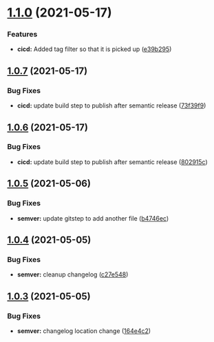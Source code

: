 # [1.1.0](https://github.com/Yonomi/yonomi-sdk-dart-private/compare/v1.0.7...v1.1.0) (2021-05-17)


### Features

* **cicd:** Added tag filter so that it is picked up ([e39b295](https://github.com/Yonomi/yonomi-sdk-dart-private/commit/e39b295bfd8bd247801fcea1362b87e20036ef92))

## [1.0.7](https://github.com/Yonomi/yonomi-sdk-dart-private/compare/v1.0.6...v1.0.7) (2021-05-17)


### Bug Fixes

* **cicd:** update build step to publish after semantic release ([73f39f9](https://github.com/Yonomi/yonomi-sdk-dart-private/commit/73f39f902d6da9ef81824e55f30cefb4ae97b47c))

## [1.0.6](https://github.com/Yonomi/yonomi-sdk-dart-private/compare/v1.0.5...v1.0.6) (2021-05-17)


### Bug Fixes

* **cicd:** update build step to publish after semantic release ([802915c](https://github.com/Yonomi/yonomi-sdk-dart-private/commit/802915ceeaa88ad9dc9757e5fd59b029503f2d78))

## [1.0.5](https://github.com/Yonomi/yonomi-sdk-dart-private/compare/v1.0.4...v1.0.5) (2021-05-06)


### Bug Fixes

* **semver:** update gitstep to add another file ([b4746ec](https://github.com/Yonomi/yonomi-sdk-dart-private/commit/b4746ec74d5522e5260df3a1b428bba41764c791))

## [1.0.4](https://github.com/Yonomi/yonomi-sdk-dart-private/compare/v1.0.3...v1.0.4) (2021-05-05)


### Bug Fixes

* **semver:** cleanup changelog ([c27e548](https://github.com/Yonomi/yonomi-sdk-dart-private/commit/c27e5486999aa1439f8d33a2f384d9bc66437fc8))

## [1.0.3](https://github.com/Yonomi/yonomi-sdk-dart-private/compare/v1.0.2...v1.0.3) (2021-05-05)


### Bug Fixes

* **semver:** changelog location change ([164e4c2](https://github.com/Yonomi/yonomi-sdk-dart-private/commit/164e4c21ec9e9171b77048c2b0411602da9aae7b))

